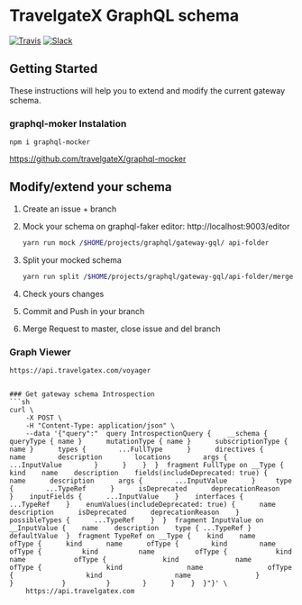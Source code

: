 # TravelgateX GraphQL schema

[![Travis](https://api.travis-ci.org/travelgateX/graphql-schema.svg?branch=master)](https://travis-ci.org/travelgateX/graphql-schema)
[![Slack](https://slack.travelgatex.com/badge.svg)](https://slack.travelgatex.com)


## Getting Started

These instructions will help you to extend and modify the current gateway schema.

### graphql-moker Instalation

```npm i graphql-mocker```

https://github.com/travelgateX/graphql-mocker

## Modify/extend your schema

1. Create an issue + branch
2. Mock your schema on graphql-faker editor: http://localhost:9003/editor
    ```sh
    yarn run mock /$HOME/projects/graphql/gateway-gql/ api-folder
    ```
    
3. Split your mocked schema
    ```sh
    yarn run split /$HOME/projects/graphql/gateway-gql/api-folder/merged_schema.graphql /$HOME/projects/graphql/gateway-gql/api-folder 
    ```

4. Check yours changes
5. Commit and Push in your branch
6. Merge Request to master, close issue and del branch


### Graph Viewer
```
https://api.travelgatex.com/voyager


### Get gateway schema Introspection
```sh
curl \
    -X POST \
    -H "Content-Type: application/json" \
    --data '{"query":"  query IntrospectionQuery {    __schema {      queryType { name }      mutationType { name }      subscriptionType { name }      types {        ...FullType      }      directives {        name        description        locations        args {          ...InputValue        }      }    }  }  fragment FullType on __Type {    kind    name    description    fields(includeDeprecated: true) {      name      description      args {        ...InputValue      }     type {        ...TypeRef      }      isDeprecated      deprecationReason    }    inputFields {      ...InputValue    }    interfaces {      ...TypeRef    }    enumValues(includeDeprecated: true) {      name      description      isDeprecated      deprecationReason    }    possibleTypes {      ...TypeRef    }  }  fragment InputValue on __InputValue {    name    description    type { ...TypeRef }    defaultValue  }  fragment TypeRef on __Type {    kind    name    ofType {      kind      name      ofType {        kind        name        ofType {          kind          name          ofType {            kind            name            ofType {              kind              name              ofType {                kind                name                ofType {                  kind                  name                }              }            }          }        }      }    }  }"}' \
    https://api.travelgatex.com
```
